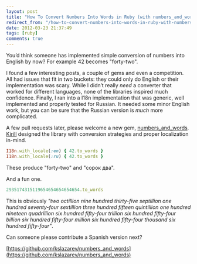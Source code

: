 ```yaml
---
layout: post
title: "How To Convert Numbers Into Words in Ruby (with numbers_and_words)"
redirect_from: "/how-to-convert-numbers-into-words-in-ruby-with-numbersandwords"
date: 2012-03-23 21:37:49
tags: [ruby]
comments: true
---
```

You’d think someone has implemented simple conversion of numbers into English by now? For example 42 becomes "forty-two".

I found a few interesting posts, a couple of gems and even a competition. All had issues that fit in two buckets: they could only do English or their implementation was scary. While I didn’t really _need_ a converter that worked for different languages, none of the libraries inspired much confidence. Finally, I ran into a I18n implementation that was generic, well implemented and properly tested for Russian. It needed some minor English work, but you can be sure that the Russian version is _much_ more complicated.

A few pull requests later, please welcome a new gem, [numbers_and_words](https://github.com/kslazarev/numbers_and_words). [Kirill](https://github.com/kslazarev/) designed the library with conversion strategies and proper localization in-mind.

```ruby
I18n.with_locale(:en) { 42.to_words }
I18n.with_locale(:ru) { 42.to_words }
```

These produce "forty-two" and "сорок два".

And a fun one.

```ruby
2935174315119654654654654654.to_words
```

This is obviously _"two octillion nine hundred thirty-five septillion one hundred seventy-four sextillion three hundred fifteen quintillion one hundred nineteen quadrillion six hundred fifty-four trillion six hundred fifty-four billion six hundred fifty-four million six hundred fifty-four thousand six hundred fifty-four"_.

Can someone please contribute a Spanish version next?

[https://github.com/kslazarev/numbers_and_words](https://github.com/kslazarev/numbers_and_words)
